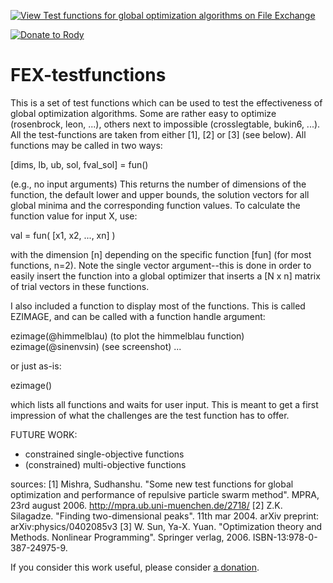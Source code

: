 [![View Test functions for global optimization algorithms on File Exchange](https://www.mathworks.com/matlabcentral/images/matlab-file-exchange.svg)](https://www.mathworks.com/matlabcentral/fileexchange/23147-test-functions-for-global-optimization-algorithms)

[![Donate to Rody](https://i.stack.imgur.com/bneea.png)](https://www.paypal.com/cgi-bin/webscr?cmd=_s-xclick&hosted_button_id=4M7RMVNMKAXXQ&source=url)

# FEX-testfunctions

This is a set of test functions which can be used to test the effectiveness of global optimization algorithms. Some are rather easy to optimize (rosenbrock, leon, ...), others next to impossible (crosslegtable, bukin6, ...).
All the test-functions are taken from either [1], [2] or [3] (see below). All functions may be called in two ways:

[dims, lb, ub, sol, fval_sol] = fun()

(e.g., no input arguments) This returns the number of dimensions of the function, the default lower and upper bounds, the solution vectors for all global minima and the corresponding function values. To calculate the function value for input X, use:

val = fun( [x1, x2, ..., xn] )

with the dimension [n] depending on the specific function [fun] (for most functions, n=2). Note the single vector argument--this is done in order to easily insert the function into a global optimizer that inserts a [N x n] matrix of trial vectors in these functions.

I also included a function to display most of the functions. This is called EZIMAGE, and can be called with a function handle argument:

ezimage(@himmelblau) (to plot the himmelblau function)
ezimage(@sinenvsin) (see screenshot)
...

or just as-is:

ezimage()

which lists all functions and waits for user input. This is meant to get a first impression of what the challenges are the test function has to offer.

FUTURE WORK:
- constrained single-objective functions
- (constrained) multi-objective functions

sources:
[1] Mishra, Sudhanshu. "Some new test functions for global optimization and performance of repulsive particle swarm method". MPRA, 23rd august 2006. http://mpra.ub.uni-muenchen.de/2718/
[2] Z.K. Silagadze. "Finding two-dimensional peaks". 11th mar 2004. arXiv preprint: arXiv:physics/0402085v3
[3] W. Sun, Ya-X. Yuan. "Optimization theory and Methods. Nonlinear Programming". Springer verlag, 2006. ISBN-13:978-0-387-24975-9.

If you consider this work useful, please consider [a donation](https://www.paypal.com/cgi-bin/webscr?cmd=_s-xclick&hosted_button_id=4M7RMVNMKAXXQ&source=url).
